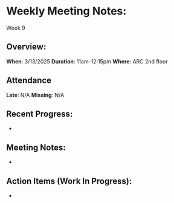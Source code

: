 # Weekly Meeting Notes:
Week 9

## Overview:
**When**:  3/13/2025
**Duration**:  11am-12:15pm
**Where**:  ARC 2nd floor

## Attendance
**Late**: N/A
**Missing**: N/A

## Recent Progress:
- 

## Meeting Notes: 
- 

## Action Items (Work In Progress):
- 